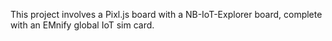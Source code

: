 This project involves a Pixl.js board with a NB-IoT-Explorer board, complete with an EMnify global IoT sim card.

